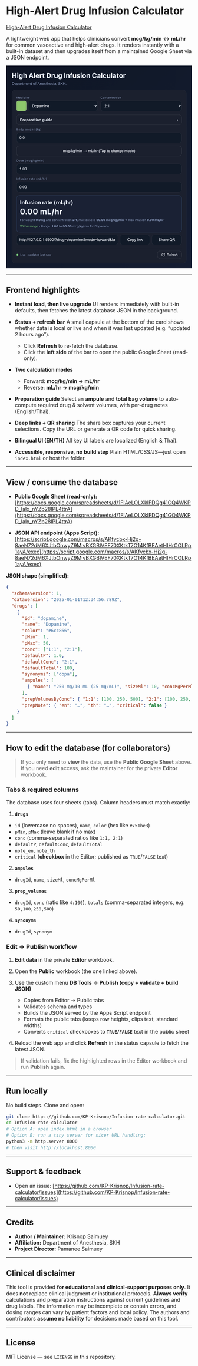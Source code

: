 # High-Alert Drug Infusion Calculator
[High-Alert Drug Infusion Calculator](https://sakongroup.net/sakonhospital/)

A lightweight web app that helps clinicians convert **mcg/kg/min ↔ mL/hr** for common vasoactive and high-alert drugs. It renders instantly with a built-in dataset and then upgrades itself from a maintained Google Sheet via a JSON endpoint.

![User Interface Screenshot](images/infusion_rate_calculator.png)

---

## Frontend highlights

- **Instant load, then live upgrade**
  UI renders immediately with built-in defaults, then fetches the latest database JSON in the background.

- **Status + refresh bar**
  A small capsule at the bottom of the card shows whether data is local or live and when it was last updated (e.g. “updated 2 hours ago”).

  - Click **Refresh** to re-fetch the database.
  - Click the **left side** of the bar to open the public Google Sheet (read-only).

- **Two calculation modes**

  - Forward: **mcg/kg/min → mL/hr**
  - Reverse: **mL/hr → mcg/kg/min**

- **Preparation guide**
  Select an **ampule** and **total bag volume** to auto-compute required drug & solvent volumes, with per-drug notes (English/Thai).

- **Deep links + QR sharing**
  The share box captures your current selections. Copy the URL or generate a QR code for quick sharing.

- **Bilingual UI (EN/TH)**
  All key UI labels are localized (English & Thai).

- **Accessible, responsive, no build step**
  Plain HTML/CSS/JS—just open `index.html` or host the folder.

---

## View / consume the database

- **Public Google Sheet (read-only):**
  [https://docs.google.com/spreadsheets/d/1FlAeLOLXkIFDQg41GQ4WKPD_IaIx_nYZb28lPL4ttrA](https://docs.google.com/spreadsheets/d/1FlAeLOLXkIFDQg41GQ4WKPD_IaIx_nYZb28lPL4ttrA)

- **JSON API endpoint (Apps Script):**
  [https://script.google.com/macros/s/AKfycbx-Hj2g-8aeN72dM6XJtbOnwyZ9MivBXGBlVEF70XKtkT7O14KfBEAetHIHrCOLRp1ayA/exec](https://script.google.com/macros/s/AKfycbx-Hj2g-8aeN72dM6XJtbOnwyZ9MivBXGBlVEF70XKtkT7O14KfBEAetHIHrCOLRp1ayA/exec)

**JSON shape (simplified):**

```json
{
  "schemaVersion": 1,
  "dataVersion": "2025-01-01T12:34:56.789Z",
  "drugs": [
    {
      "id": "dopamine",
      "name": "Dopamine",
      "color": "#6cc866",
      "pMin": 1,
      "pMax": 50,
      "conc": ["1:1", "2:1"],
      "defaultP": 1.0,
      "defaultConc": "2:1",
      "defaultTotal": 100,
      "synonyms": ["dopa"],
      "ampules": [
        { "name": "250 mg/10 mL (25 mg/mL)", "sizeMl": 10, "concMgPerMl": 25 }
      ],
      "prepVolumesByConc": { "1:1": [100, 250, 500], "2:1": [100, 250, 500] },
      "prepNote": { "en": "…", "th": "…", "critical": false }
    }
  ]
}
```

---

## How to edit the database (for collaborators)

> If you only need to **view** the data, use the **Public Google Sheet** above.
> If you need **edit** access, ask the maintainer for the private **Editor** workbook.

### Tabs & required columns

The database uses four sheets (tabs). Column headers must match exactly:

1. **`drugs`**

- `id` (lowercase no spaces), `name`, `color` (hex like `#751be3`)
- `pMin`, `pMax` (leave blank if no max)
- `conc` (comma-separated ratios like `1:1, 2:1`)
- `defaultP`, `defaultConc`, `defaultTotal`
- `note_en`, `note_th`
- `critical` (**checkbox** in the Editor; published as `TRUE`/`FALSE` text)

2. **`ampules`**

- `drugId`, `name`, `sizeMl`, `concMgPerMl`

3. **`prep_volumes`**

- `drugId`, `conc` (ratio like `4:100`), `totals` (comma-separated integers, e.g. `50,100,250,500`)

4. **`synonyms`**

- `drugId`, `synonym`

### Edit → Publish workflow

1. **Edit data** in the private **Editor** workbook.
2. Open the **Public** workbook (the one linked above).
3. Use the custom menu **DB Tools** → **Publish (copy + validate + build JSON)**

   - Copies from Editor → Public tabs
   - Validates schema and types
   - Builds the JSON served by the Apps Script endpoint
   - Formats the public tabs (keeps row heights, clips text, standard widths)
   - Converts `critical` checkboxes to **`TRUE`/`FALSE`** text in the public sheet

4. Reload the web app and click **Refresh** in the status capsule to fetch the latest JSON.

> If validation fails, fix the highlighted rows in the Editor workbook and run **Publish** again.

---

## Run locally

No build steps. Clone and open:

```bash
git clone https://github.com/KP-Krisnop/Infusion-rate-calculator.git
cd Infusion-rate-calculator
# Option A: open index.html in a browser
# Option B: run a tiny server for nicer URL handling:
python3 -m http.server 8000
# then visit http://localhost:8000
```

---

## Support & feedback

- Open an issue: [https://github.com/KP-Krisnop/Infusion-rate-calculator/issues](https://github.com/KP-Krisnop/Infusion-rate-calculator/issues)

---

## Credits

- **Author / Maintainer:** Krisnop Saimuey
- **Affiliation:** Department of Anesthesia, SKH
- **Project Director:** Pamanee Saimuey

---

## Clinical disclaimer

This tool is provided **for educational and clinical-support purposes only**. It does **not** replace clinical judgment or institutional protocols. **Always verify** calculations and preparation instructions against current guidelines and drug labels. The information may be incomplete or contain errors, and dosing ranges can vary by patient factors and local policy. The authors and contributors **assume no liability** for decisions made based on this tool.

---

## License

MIT License — see `LICENSE` in this repository.
